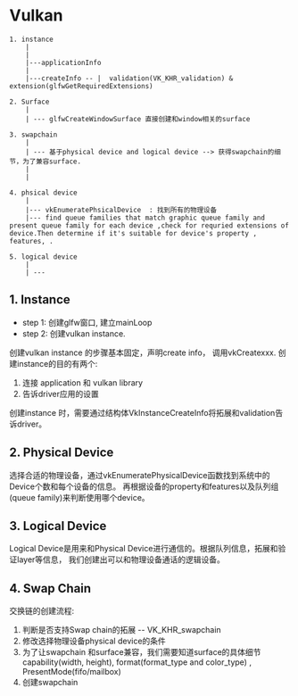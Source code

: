 # Vulkan

```
1. instance
    |
    |
    |---applicationInfo
    |
    |---createInfo -- |  validation(VK_KHR_validation) & extension(glfwGetRequiredExtensions)

2. Surface
    |
    | --- glfwCreateWindowSurface 直接创建和window相关的surface

3. swapchain
    | 
    | --- 基于physical device and logical device --> 获得swapchain的细节，为了兼容surface.
    |
    |

4. phsical device
    |
    |--- vkEnumeratePhsicalDevice  : 找到所有的物理设备
    |--- find queue families that match graphic queue family and present queue family for each device ,check for requried extensions of device.Then determine if it's suitable for device's property , features, .

5. logical device
    |
    | --- 
```

## 1. Instance

+ step 1: 创建glfw窗口, 建立mainLoop
+ step 2: 创建vulkan instance. 

创建vulkan instance 的步骤基本固定，声明create info， 调用vkCreatexxx.
创建instance的目的有两个:
1. 连接 application 和 vulkan library
2. 告诉driver应用的设置

创建instance 时，需要通过结构体VkInstanceCreateInfo将拓展和validation告诉driver。

## 2. Physical Device
选择合适的物理设备，通过vkEnumeratePhysicalDevice函数找到系统中的Device个数和每个设备的信息。
再根据设备的property和features以及队列组(queue family)来判断使用哪个device。

## 3. Logical Device
Logical Device是用来和Physical Device进行通信的。根据队列信息，拓展和验证layer等信息，
我们创建出可以和物理设备通话的逻辑设备。


## 4. Swap Chain
交换链的创建流程:
1. 判断是否支持Swap chain的拓展 -- VK_KHR_swapchain
2. 修改选择物理设备physical device的条件
3. 为了让swapchain 和surface兼容，我们需要知道surface的具体细节 capability(width, height), format(format_type and color_type) , PresentMode(fifo/mailbox)
4. 创建swapchain
